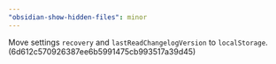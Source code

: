```yaml
---
"obsidian-show-hidden-files": minor
---
```


Move settings `recovery` and `lastReadChangelogVersion` to `localStorage`. (6d612c570926387ee6b5991475cb993517a39d45)

